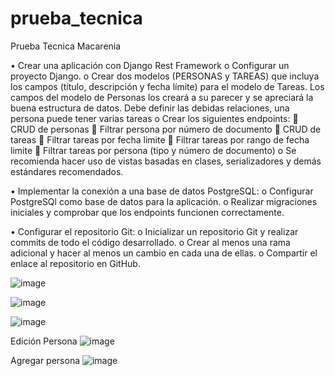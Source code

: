 # prueba_tecnica
Prueba Tecnica Macarenia

•	Crear una aplicación con Django Rest Framework
o	Configurar un proyecto Django.
o	Crear dos modelos (PERSONAS y TAREAS) que incluya los campos (título, descripción y fecha límite) para el modelo de Tareas. Los campos del modelo de Personas los creará a su parecer y se apreciará la buena estructura de datos. Debe definir las debidas relaciones, una persona puede tener varias tareas
o	Crear los siguientes endpoints:
	CRUD de personas
	Filtrar persona por número de documento
	CRUD de tareas
	Filtrar tareas por fecha limite
	Filtrar tareas por rango de fecha limite
	Filtrar tareas por persona (tipo y número de documento)
o	Se recomienda hacer uso de vistas basadas en clases, serializadores y demás estándares recomendados.

•	Implementar la conexión a una base de datos PostgreSQL:
o	Configurar PostgreSQl como base de datos para la aplicación.
o	Realizar migraciones iniciales y comprobar que los endpoints funcionen correctamente.

•	Configurar el repositorio Git:
o	Inicializar un repositorio Git y realizar commits de todo el código desarrollado.
o	Crear al menos una rama adicional y hacer al menos un cambio en cada una de ellas.
o	Compartir el enlace al repositorio en GitHub.

![image](https://github.com/julemole/prueba_tecnica/assets/71906366/26c9e744-80ef-4f3a-a793-fafe77e778ec)

![image](https://github.com/julemole/prueba_tecnica/assets/71906366/70056800-3c3e-4242-96b0-9d465e354ba5)

![image](https://github.com/julemole/prueba_tecnica/assets/71906366/cf9115c6-2357-4639-96c1-bc8c91bbf92c)

Edición Persona
![image](https://github.com/julemole/prueba_tecnica/assets/71906366/461b4a2d-d5ec-45f6-a4f6-ca961fb20c50)

Agregar persona
![image](https://github.com/julemole/prueba_tecnica/assets/71906366/ab07008a-137d-416b-9b71-5154bfb85ca0)



